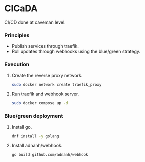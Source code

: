 # CICaDA

CI/CD done at caveman level.

### Principles

-   Publish services through traefik.
-   Roll updates through webhooks using the blue/green strategy.

### Execution

1.  Create the reverse proxy network.

    ```bash
    sudo docker network create traefik_proxy
    ```

1.  Run traefik and webhook server.

    ```bash
    sudo docker compose up -d
    ```

### Blue/green deployment

1.  Install go.

    ```bash
    dnf install -y golang
    ```

1.  Install adnanh/webhook.

    ```bash
    go build github.com/adnanh/webhook
    ```
